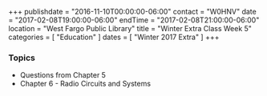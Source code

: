 +++
publishdate = "2016-11-10T00:00:00-06:00"
contact = "W0HNV"
date = "2017-02-08T19:00:00-06:00"
endTime = "2017-02-08T21:00:00-06:00"
location = "West Fargo Public Library"
title = "Winter Extra Class Week 5"
categories = [ "Education" ]
dates = [ "Winter 2017 Extra" ]
+++

### Topics 

* Questions from Chapter 5
* Chapter 6 - Radio Circuits and Systems

